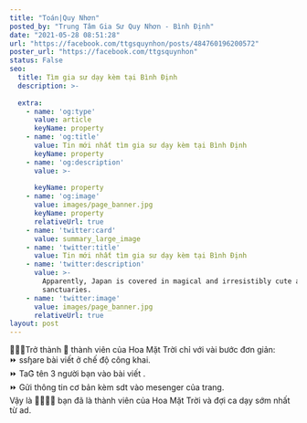 ```yaml
---
title: "Toán|Quy Nhơn"
posted_by: "Trung Tâm Gia Sư Quy Nhơn - Bình Định"
date: "2021-05-28 08:51:28"
url: "https://facebook.com/ttgsquynhon/posts/484760196200572"
poster_url: "https://facebook.com/ttgsquynhon"
status: False
seo:
  title: Tìm gia sư dạy kèm tại Bình Định
  description: >-
    
  extra:
    - name: 'og:type'
      value: article
      keyName: property
    - name: 'og:title'
      value: Tin mới nhất tìm gia sư dạy kèm tại Bình Định
      keyName: property
    - name: 'og:description'
      value: >-
        
      keyName: property
    - name: 'og:image'
      value: images/page_banner.jpg
      keyName: property
      relativeUrl: true
    - name: 'twitter:card'
      value: summary_large_image
    - name: 'twitter:title'
      value: Tin mới nhất tìm gia sư dạy kèm tại Bình Định
    - name: 'twitter:description'
      value: >-
        Apparently, Japan is covered in magical and irresistibly cute animal
        sanctuaries.
    - name: 'twitter:image'
      value: images/page_banner.jpg
      relativeUrl: true
layout: post
---
```

🙋🙋🙋Trở thành 🙋 thành viên của Hoa Mặt Trời chỉ với vài bước đơn giản:<br>⏩ ssɧare bài viết ở chế độ công khai.<br>⏩ TaG͛ tên 3 người bạn vào bài viết .<br>⏩ Gửi thông tin cơ bản kèm sdt vào mesenger của trang.<br>Vậy là ️🎉️🎉️🎉️🎉 bạn đã là thành viên của Hoa Mặt Trời và đợi ca dạy sớm nhất từ ad.
